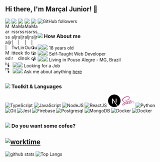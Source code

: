## Hi there, I'm Marçal Junior! 👋
 
<a href="https://marssaljr.medium.com">
  <img align="left" alt="Marssaljr | Medium" width="20px" src="https://www.vectorlogo.zone/logos/medium/medium-tile.svg" />
</a> 
<a href="https://twitter.com/marssaljr">
  <img align="left" alt="Marssaljr | Twitter" width="21px" src="https://www.vectorlogo.zone/logos/twitter/twitter-tile.svg" />
</a> 
<a href="https://linkedin.com/in/marssaljr">
  <img align="left" alt="Marssaljr | Linekdin" width="21px" src="https://www.vectorlogo.zone/logos/linkedin/linkedin-tile.svg" />
</a> 
<a href="mailto:marssaljr@outlook.com">
  <img align="left" alt="Marssaljr | Outlook" width="21px" src="https://raw.githubusercontent.com/detain/svg-logos/master/svg/outlook-icon.svg" />
</a> 
<a href="https://dsc.bio/marssal">
  <img align="left" alt="Marssaljr | Outlook" width="21px" src="https://www.vectorlogo.zone/logos/discordapp/discordapp-tile.svg" />
</a> 


![GitHub followers](https://img.shields.io/github/followers/marssaljr?label=Follow&style=flat-square&logo=github)    
## 
<h3><img src="https://fonts.gstatic.com/s/i/materialiconstwotone/person/v15/24px.svg" width="21px"/> How About me</h3>
<ul> 
  <li><img src="https://fonts.gstatic.com/s/i/materialiconstwotone/wb_sunny/v11/24px.svg" width="20px"><img src="https://fonts.gstatic.com/s/i/materialiconsround/arrow_right/v11/24px.svg" width="15px"> 18 years old</li>
  <li><img src="https://fonts.gstatic.com/s/i/materialiconstwotone/local_cafe/v10/24px.svg" width="20px"><img src="https://fonts.gstatic.com/s/i/materialiconsround/arrow_right/v11/24px.svg" width="15px"> Self-Taught Web Developer</li> 
  <li><img src="https://fonts.gstatic.com/s/i/materialiconstwotone/home/v14/24px.svg" width="20px"><img src="https://fonts.gstatic.com/s/i/materialiconsround/arrow_right/v11/24px.svg" width="15px"> Living in Pouso Alegre - MG, Brazil</li>
  <li><img src="https://fonts.gstatic.com/s/i/materialiconstwotone/work/v11/24px.svg" width="20px"><img src="https://fonts.gstatic.com/s/i/materialiconsround/arrow_right/v11/24px.svg" width="15px"> Looking for a Job</li>
  <li><img src="https://fonts.gstatic.com/s/i/materialiconstwotone/question_answer/v11/24px.svg" width="20px"><img src="https://fonts.gstatic.com/s/i/materialiconsround/arrow_right/v11/24px.svg" width="15px"> Ask me about anything <a href="https://github.com/marssaljr/marssaljr/issues/new">here</a></li>
</ul> 

##  
 
<h3><img src="https://fonts.gstatic.com/s/i/materialicons/handyman/v11/24px.svg" width="21px"/> Toolkit & Languages</h3> 

<p align="left"> <img src="https://www.vectorlogo.zone/logos/typescriptlang/typescriptlang-icon.svg" alt="TypeScript" title="TypeScript" width="40" height="40"/> <img src="https://upload.vectorlogo.zone/logos/javascript/images/239ec8a4-163e-4792-83b6-3f6d96911757.svg" alt="JavaScript" title="JavaScript" width="40" height="40"/> <img src="https://www.vectorlogo.zone/logos/nodejs/nodejs-icon.svg" alt="NodeJS" title="NodeJS" width="40" height="40"/> <img src="https://www.vectorlogo.zone/logos/reactjs/reactjs-icon.svg" alt="ReactJS" title="ReactJS" width="40" height="40"/> <img src="https://raw.githubusercontent.com/devicons/devicon/master/icons/nextjs/nextjs-original.svg" alt="NextJS" title="NextJS" width="40" height="40"/> <img src="https://github.com/devicons/devicon/blob/master/icons/sass/sass-original.svg" alt="SCSS" title="SCSS" width="40" height="40"/> <img src="https://www.vectorlogo.zone/logos/python/python-icon.svg" alt="Python" title="Python" width="40" height="40"/> <img src="https://www.vectorlogo.zone/logos/git-scm/git-scm-icon.svg" alt="Git" title="Git" width="40" height="40"/> <img src="https://www.vectorlogo.zone/logos/jestjsio/jestjsio-icon.svg" alt="Jest" title="Jest" width="40" height="40"/> <img src="https://www.vectorlogo.zone/logos/firebase/firebase-icon.svg" alt="Firebase" title="Firebase" width="40" height="40"/> <img src="https://www.vectorlogo.zone/logos/postgresql/postgresql-icon.svg" alt="Postgresql" title="Postgresql" width="40" height="40"/>
<img src="https://www.vectorlogo.zone/logos/mongodb/mongodb-icon.svg" alt="MongoDB" title="MongoDB" width="40" height="40"/> <img src="https://www.vectorlogo.zone/logos/docker/docker-icon.svg" alt="Docker" title="Docker" width="40" height="40"/> <img src="https://www.vectorlogo.zone/logos/neovimio/neovimio-icon.svg" alt="Docker" title="Docker" width="40" height="40"/>
</p>  

##  
 
<h3 align="left"> <img src="https://fonts.gstatic.com/s/i/materialiconsround/emoji_food_beverage/v10/24px.svg" width="20px"/> Do you want some cofee? </h3> 
 
[![worktime](https://github-readme-stats.vercel.app/api/wakatime?username=marssaljr&layout=compact&theme=prussian)](https://github.com/marssaljr?tab=repositories)  
--- 
 <p align="left">
  <img src="https://github-readme-stats.vercel.app/api?username=marssaljr&count_private=true&show_icons=true&theme=prussian" alt="github stats" width="400"/>
  <img src="https://github-readme-stats.vercel.app/api/top-langs/?username=marssaljr&layout=compact&exclude_repo=google-search&theme=prussian" alt="Top Langs" width="334"/>
</p>
